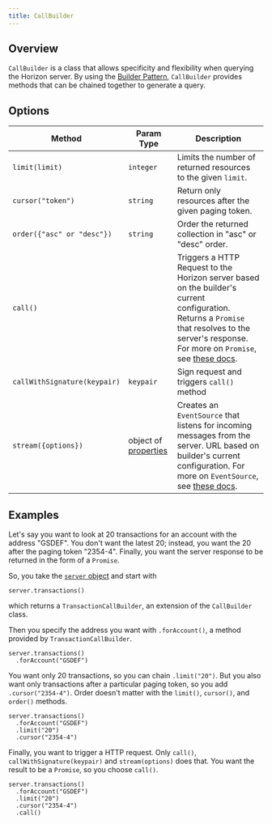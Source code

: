 ```yaml
---
title: CallBuilder
---
```


## Overview

`CallBuilder` is a class that allows specificity and flexibility when querying the Horizon server.  By using the [Builder Pattern](https://en.wikipedia.org/wiki/Builder_pattern), `CallBuilder` provides methods that can be chained together to generate a query.

## Options

| Method                       | Param Type                               | Description                              |
| ---------------------------- | ---------------------------------------- | ---------------------------------------- |
| `limit(limit)`               | `integer`                                | Limits the number of returned resources to the given `limit`. |
| `cursor("token")`            | `string`                                 | Return only resources after the given paging token. |
| `order({"asc" or "desc"})`   | `string`                                 | Order the returned collection in "asc" or "desc" order. |
| `call()`                     |                                          | Triggers a HTTP Request to the Horizon server based on the builder's current configuration.  Returns a `Promise` that resolves to the server's response.  For more on `Promise`, see [these docs](https://developer.mozilla.org/en-US/docs/Web/JavaScript/Reference/Global_Objects/Promise). |
| `callWithSignature(keypair)` | `keypair`                                | Sign request and triggers `call()` method |
| `stream({options})`          | object of [properties](https://developer.mozilla.org/en-US/docs/Web/API/EventSource#Properties) | Creates an `EventSource` that listens for incoming messages from the server.  URL based on builder's current configuration.  For more on `EventSource`, see [these docs](https://developer.mozilla.org/en-US/docs/Web/API/EventSource). |



## Examples

Let's say you want to look at 20 transactions for an account with the address "GSDEF".  You don't want the latest 20; instead, you want the 20 after the paging token "2354-4".  Finally, you want the server response to be returned in the form of a `Promise`.

So, you take the [`server` object](./server.md) and start with 

```
server.transactions()
```

which returns a `TransactionCallBuilder`, an extension of the `CallBuilder` class.

Then you specify the address you want with `.forAccount()`, a method provided by `TransactionCallBuilder`.

```
server.transactions()
  .forAccount("GSDEF")
```

You want only 20 transactions, so you can chain `.limit("20")`.  But you also want only transactions after a particular paging token, so you add `.cursor("2354-4")`.  Order doesn't matter with the `limit()`, `cursor()`, and `order()` methods.

```
server.transactions()
  .forAccount("GSDEF")
  .limit("20")
  .cursor("2354-4")
```

Finally, you want to trigger a HTTP request.  Only `call()`, `callWithSignature(keypair)` and `stream(options)` does that.  You want the result to be a `Promise`, so you choose `call()`.

```
server.transactions()
  .forAccount("GSDEF")
  .limit("20")
  .cursor("2354-4")
  .call()
```

